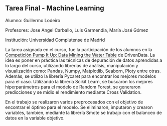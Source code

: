 ## Tarea Final - Machine Learning

Alumno: Guillermo Lodeiro

Profesores: Jose Angel Carballo, Luis Garmendia, María José Gómez

Institución: Universidad Complutense de Madrid

La tarea asignada en el curso, fue la participación de los alumnos en la [Competición Pump It Up: Data Mining the Water Table](https://www.drivendata.org/competitions/7/pump-it-up-data-mining-the-water-table/) de DrivenData. 
La idea es poner en práctica las técnicas de depuración de datos aprendidas a lo largo del curso, utilizando librerías de análisis, manipulación y visualización como: Pandas, Numpy, Matplotlib, Seaborn, Ploty entre otras.
Además, se utilizo la librería Pycaret para encontrar los mejores modelos para el caso. Utilizando la librería Scikit Learn, se buscaron los mejores hiperparámetros para el modelo de Random Forest, se generaron predicciones
y se midio el rendimiento mediante Cross Validation.

En el trabajo se realizaron varios preprocesados con el objetivo de encontrar el óptimo para el modelo. Se eliminaron, imputaron y crearon variables, tambien, mediante la librería Smote se trabajo con el balanceo de 
datos en la variable objetivo. 
